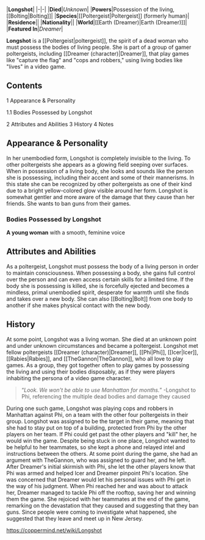|**Longshot**|
|-|-|
|**Died**|*Unknown*|
|**Powers**|Possession of the living, [[Bolting\|Bolting]]|
|**Species**|[[Poltergeist\|Poltergeist]] (formerly human)|
|**Residence**||
|**Nationality**||
|**World**|[[Earth (Dreamer)\|Earth (Dreamer)]]|
|**Featured In**|*Dreamer*|

**Longshot** is a [[Poltergeist\|poltergeist]], the spirit of a dead woman who must possess the bodies of living people. She is part of a group of gamer poltergeists, including [[Dreamer (character)\|Dreamer]], that play games like "capture the flag" and "cops and robbers," using living bodies like "lives" in a video game.

## Contents

1 Appearance & Personality

1.1 Bodies Possessed by Longshot


2 Attributes and Abilities
3 History
4 Notes


## Appearance & Personality
In her unembodied form, Longshot is completely invisible to the living. To other poltergeists she appears as a glowing field seeping over surfaces. When in possession of a living body, she looks and sounds like the person she is possessing, including their accent and some of their mannerisms. In this state she can be recognized by other poltergeists as one of their kind due to a bright yellow-colored glow visible around her form.
Longshot is somewhat gentler and more aware of the damage that they cause than her friends. She wants to ban guns from their games.

### Bodies Possessed by Longshot
**A young woman** with a smooth, feminine voice
## Attributes and Abilities
As a poltergeist, Longshot must possess the body of a living person in order to maintain consciousness. When possessing a body, she gains full control over the person and can even access certain skills for a limited time. If the body she is possessing is killed, she is forcefully ejected and becomes a mindless, primal unembodied spirit, desperate for warmth until she finds and takes over a new body. She can also [[Bolting\|Bolt]] from one body to another if she makes physical contact with the new body.

## History
At some point, Longshot was a living woman. She died at an unknown point and under unknown circumstances and became a poltergeist.
Longshot met fellow poltergeists [[Dreamer (character)\|Dreamer]], [[Phi\|Phi]], [[Icer\|Icer]], [[Rabies\|Rabies]], and [[TheGannon\|TheGannon]], who all love to play games. As a group, they got together often to play games by possessing the living and using their bodies disposably, as if they were players inhabiting the persona of a video game character.

>“*Look. We won't be able to use Manhattan for months.*”
\-Longshot to Phi, referencing the multiple dead bodies and damage they caused

During one such game, Longshot was playing cops and robbers in Manhattan against Phi, on a team with the other four poltergeists in their group. Longshot was assigned to be the target in their game, meaning that she had to stay put on top of a building, protected from Phi by the other players on her team. If Phi could get past the other players and "kill" her, he would win the game. Despite being stuck in one place, Longshot wanted to be helpful to her teammates, so she kept a phone and relayed intel and instructions between the others. At some point during the game, she had an argument with TheGannon, who was assigned to guard her, and he left.
After Dreamer's initial skirmish with Phi, she let the other players know that Phi was armed and helped Icer and Dreamer pinpoint Phi's location. She was concerned that Dreamer would let his personal issues with Phi get in the way of his judgment. When Phi reached her and was about to attack her, Dreamer managed to tackle Phi off the rooftop, saving her and winning them the game. She rejoiced with her teammates at the end of the game, remarking on the devastation that they caused and suggesting that they ban guns. Since people were coming to investigate what happened, she suggested that they leave and meet up in New Jersey.



https://coppermind.net/wiki/Longshot